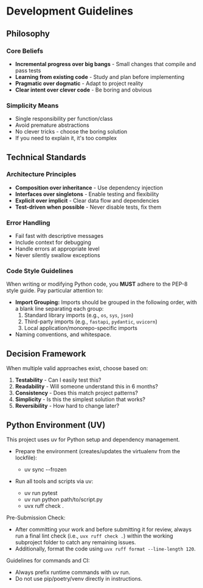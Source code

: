 # Development Guidelines

## Philosophy

### Core Beliefs

- **Incremental progress over big bangs** - Small changes that compile and pass tests
- **Learning from existing code** - Study and plan before implementing
- **Pragmatic over dogmatic** - Adapt to project reality
- **Clear intent over clever code** - Be boring and obvious

### Simplicity Means

- Single responsibility per function/class
- Avoid premature abstractions
- No clever tricks - choose the boring solution
- If you need to explain it, it's too complex

## Technical Standards

### Architecture Principles

- **Composition over inheritance** - Use dependency injection
- **Interfaces over singletons** - Enable testing and flexibility
- **Explicit over implicit** - Clear data flow and dependencies
- **Test-driven when possible** - Never disable tests, fix them

### Error Handling

- Fail fast with descriptive messages
- Include context for debugging
- Handle errors at appropriate level
- Never silently swallow exceptions

### Code Style Guidelines

When writing or modifying Python code, you **MUST** adhere to the PEP-8 style guide. Pay particular attention to:

- **Import Grouping:** Imports should be grouped in the following order, with a blank line separating each group:
    1.  Standard library imports (e.g., `os`, `sys`, `json`)
    2.  Third-party imports (e.g., `fastapi`, `pydantic`, `uvicorn`)
    3.  Local application/monorepo-specific imports
- Naming conventions, and whitespace.

## Decision Framework

When multiple valid approaches exist, choose based on:

1. **Testability** - Can I easily test this?
2. **Readability** - Will someone understand this in 6 months?
3. **Consistency** - Does this match project patterns?
4. **Simplicity** - Is this the simplest solution that works?
5. **Reversibility** - How hard to change later?

## Python Environment (UV)

This project uses uv for Python setup and dependency management.

- Prepare the environment (creates/updates the virtualenv from the lockfile):
  - uv sync --frozen

- Run all tools and scripts via uv:
  - uv run pytest
  - uv run python path/to/script.py
  - uvx ruff check .

Pre-Submission Check:

- After committing your work and before submitting it for review, always run a final lint check (i.e., `uvx ruff check .`) within the working subproject folder to catch any remaining issues.
- Additionally, format the code using `uvx ruff format --line-length 120`.

Guidelines for commands and CI:

- Always prefix runtime commands with uv run.
- Do not use pip/poetry/venv directly in instructions.
